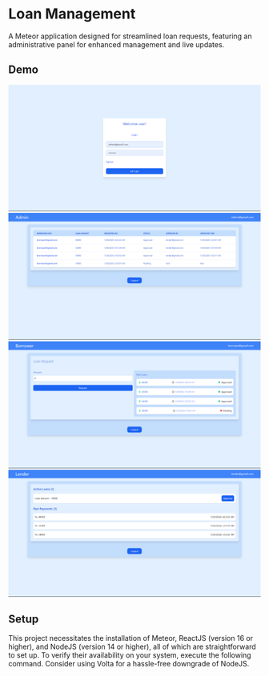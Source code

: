# Loan Management

A Meteor application designed for streamlined loan requests, featuring an administrative panel for enhanced management and live updates.


## Demo

![Login](./imports/assets/login.png)
![Admin](./imports/assets/admin.png)
![Borrower](./imports/assets/borrower.png)
![Lender](./imports/assets/lender.png)

## Setup

This project necessitates the installation of Meteor, ReactJS (version 16 or higher), and NodeJS (version 14 or higher), all of which are straightforward to set up. To verify their availability on your system, execute the following command. Consider using Volta for a hassle-free downgrade of NodeJS.
